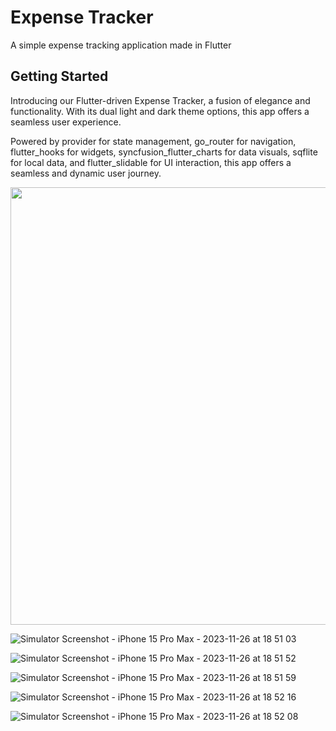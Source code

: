 # Expense Tracker

A simple expense tracking application made in Flutter

## Getting Started

Introducing our Flutter-driven Expense Tracker, a fusion of elegance and functionality. With its dual light and dark theme options, this app offers a seamless user experience.

Powered by provider for state management, go_router for navigation, flutter_hooks for widgets, syncfusion_flutter_charts for data visuals, sqflite for local data, and flutter_slidable for UI interaction, this app offers a seamless and dynamic user journey.


<img src ="https://github.com/bunnyjaura/expense_tracker/assets/65805179/a7494dc6-c329-48b3-80d1-1bd047d7b194" height='700'>

![Simulator Screenshot - iPhone 15 Pro Max - 2023-11-26 at 18 51 03](https://github.com/bunnyjaura/expense_tracker/assets/65805179/8bdf7b5e-840c-48e3-80ef-9e23495e6dad)

![Simulator Screenshot - iPhone 15 Pro Max - 2023-11-26 at 18 51 52](https://github.com/bunnyjaura/expense_tracker/assets/65805179/d0281aa3-3e9b-4b7c-88bd-daf689f5fc27)

![Simulator Screenshot - iPhone 15 Pro Max - 2023-11-26 at 18 51 59](https://github.com/bunnyjaura/expense_tracker/assets/65805179/21287f14-20cf-4dfd-a860-ffa443826001)

![Simulator Screenshot - iPhone 15 Pro Max - 2023-11-26 at 18 52 16](https://github.com/bunnyjaura/expense_tracker/assets/65805179/a1dad8bf-0ab4-427c-9395-bf14b192f825)

![Simulator Screenshot - iPhone 15 Pro Max - 2023-11-26 at 18 52 08](https://github.com/bunnyjaura/expense_tracker/assets/65805179/cee44947-9b5a-42d4-bbea-190e28b3464b)
